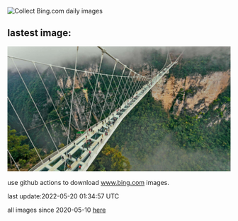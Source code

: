 ![Collect Bing.com daily images](https://github.com/counter2015/bing-daily-images/workflows/Collect%20Bing.com%20daily%20images/badge.svg)
## lastest image:
![](images/GlassBridge.jpg)

use github actions to download www.bing.com images.

last update:2022-05-20 01:34:57 UTC

all images since 2020-05-10 [here](https://github.com/counter2015/bing-daily-images/tree/master/images) 
